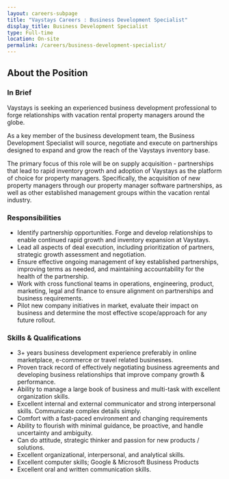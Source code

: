 ```yaml
---
layout: careers-subpage
title: "Vaystays Careers : Business Development Specialist"
display_title: Business Development Specialist
type: Full-time
location: On-site
permalink: /careers/business-development-specialist/
---
```


## About the Position
### In Brief
Vaystays is seeking an experienced business development professional to forge relationships with vacation rental property managers around the globe.

As a key member of the business development team, the Business Development Specialist will source, negotiate and execute on partnerships designed to expand and grow the reach of the Vaystays inventory base.

The primary focus of this role will be on supply acquisition - partnerships that lead to rapid inventory growth and adoption of Vaystays as the platform of choice for property managers. Specifically, the acquisition of new property managers through our property manager software partnerships, as well as other established management groups within the vacation rental industry.

### Responsibilities
* Identify partnership opportunities. Forge and develop relationships to enable continued rapid growth and inventory expansion at Vaystays.
* Lead all aspects of deal execution, including prioritization of partners, strategic growth assessment and negotiation.
* Ensure effective ongoing management of key established partnerships, improving terms as needed, and maintaining accountability for the health of the partnership.
* Work with cross functional teams in operations, engineering, product, marketing, legal and finance to ensure alignment on partnerships and business requirements.
* Pilot new company initiatives in market, evaluate their impact on business and determine the most effective scope/approach for any future rollout.

### Skills & Qualifications
* 3+ years business development experience preferably in online marketplace, e-commerce or travel related businesses.
* Proven track record of effectively negotiating business agreements and developing business relationships that improve company growth & performance.
* Ability to manage a large book of business and multi-task with excellent organization skills.
* Excellent internal and external communicator and strong interpersonal skills. Communicate complex details simply.
* Comfort with a fast-paced environment and changing requirements
* Ability to flourish with minimal guidance, be proactive, and handle uncertainty and ambiguity.
* Can do attitude, strategic thinker and passion for new products / solutions.
* Excellent organizational, interpersonal, and analytical skills.
* Excellent computer skills; Google & Microsoft Business Products
* Excellent oral and written communication skills.
